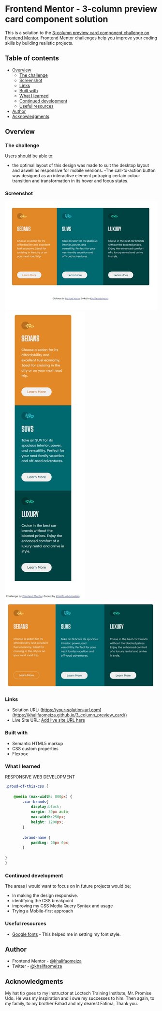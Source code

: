 # Frontend Mentor - 3-column preview card component solution

This is a solution to the [3-column preview card component challenge on Frontend Mentor](https://www.frontendmentor.io/challenges/3column-preview-card-component-pH92eAR2-). Frontend Mentor challenges help you improve your coding skills by building realistic projects. 


## Table of contents

- [Overview](#overview)
  - [The challenge](#the-challenge)
  - [Screenshot](#screenshot)
  - [Links](#links)
  - [Built with](#built-with)
  - [What I learned](#what-i-learned)
  - [Continued development](#continued-development)
  - [Useful resources](#useful-resources)
- [Author](#author)
- [Acknowledgments](#acknowledgments)


## Overview

### The challenge

Users should be able to:

- the optimal layout of this design was made to suit the desktop layout and aswell as responsive for mobile versions. 
-The call-to-action button was designed as an interactive element potraying certain colour transition and transformation in its hover and focus states.

### Screenshot

![](images/desktop_view_result.jpg)
![](images/mobile_version_result.jpg)
![](images/desktop_view_active_state.jpg)



### Links

- Solution URL: (https://your-solution-url.com](https://khalifaomeiza.github.io/3_column_preview_card/)
- Live Site URL: [Add live site URL here](https://your-live-site-url.com)


### Built with

- Semantic HTML5 markup
- CSS custom properties
- Flexbox


### What I learned
RESPONSIVE WEB DEVELOPMENT


```css
.proud-of-this-css {
  
    @media (max-width: 800px) {
        .car-brands{
            display:block;
            margin: 30px auto;
            max-width:250px;
            height: 1200px;
        }

        .brand-name {
            padding: 20px 0px;
        }

}
}
```

### Continued development

The areas i would want to focus on in future projects would be;
- In making the design responsive.
- identifying the CSS breakpoint
- improving my CSS Media Query Syntax and usage
- Trying a Mobile-first approach



### Useful resources

- [Google fonts](https://fonts.google.com/) - This helped me in setting my font style.



## Author

- Frontend Mentor - [@khalifaomeiza](https://www.frontendmentor.io/profile/khalifaomeiza)
- Twitter - [@khalifaomeiza](https://www.twitter.com/khalifaomeiza)



## Acknowledgments

My hat tip goes to my instructor at Loctech Training Institute, Mr. Promise Udo. He was my inspiration and i owe my successes to him. Then again, to my family, to my brother Fahad and my dearest Fatima, Thank you.


